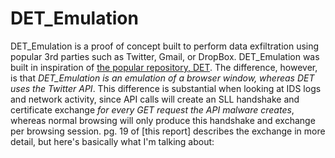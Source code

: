 # DET_Emulation

DET_Emulation is a proof of concept built to perform data exfiltration using popular
3rd parties such as Twitter, Gmail, or DropBox. DET_Emulation was built in
inspiration of [the popular repository, DET](https://github.com/sensepost/DET).
The difference, however, is that *DET_Emulation is an emulation of a browser
window, whereas DET uses the Twitter API*. This difference is substantial when
 looking at IDS logs and network activity, since API calls will create an SLL
 handshake and certificate exchange *for every GET request the API malware
 creates*, whereas normal browsing will only produce this handshake and exchange
 per browsing session. pg. 19 of [this report] describes the exchange in more
 detail, but here's basically what I'm talking about:
